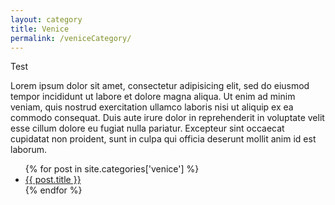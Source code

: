 ```yaml
---
layout: category
title: Venice
permalink: /veniceCategory/
---
```


Test

Lorem ipsum dolor sit amet, consectetur adipisicing elit, sed do eiusmod
tempor incididunt ut labore et dolore magna aliqua. Ut enim ad minim veniam,
quis nostrud exercitation ullamco laboris nisi ut aliquip ex ea commodo
consequat. Duis aute irure dolor in reprehenderit in voluptate velit esse
cillum dolore eu fugiat nulla pariatur. Excepteur sint occaecat cupidatat non
proident, sunt in culpa qui officia deserunt mollit anim id est laborum.

<ul class="postsWrapper">
{% for post in site.categories['venice'] %}
	<li><a href="{{ post.url }}">{{ post.title }}</a></li>
{% endfor %}
</ul>
